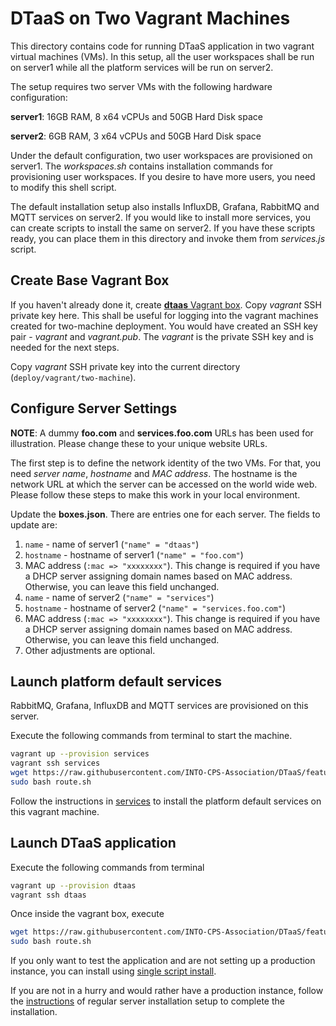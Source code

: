 # DTaaS on Two Vagrant Machines

This directory contains code for running DTaaS application in two vagrant
virtual machines (VMs). In this setup, all the user workspaces shall be
run on server1 while all the platform services will be run on server2.

The setup requires two server VMs with the following hardware configuration:

**server1**: 16GB RAM, 8 x64 vCPUs and 50GB Hard Disk space

**server2**: 6GB RAM, 3 x64 vCPUs and 50GB Hard Disk space

Under the default configuration, two user workspaces are provisioned on
server1. The _workspaces.sh_ contains installation commands for provisioning
user workspaces. If you desire to have more users, you need to modify this
shell script.

The default installation setup also installs InfluxDB, Grafana, RabbitMQ
and MQTT services on server2. If you would like to install more services,
you can create
scripts to install the same on server2. If you have these scripts ready,
you can place them in this directory and invoke them from _services.js_ script.

## Create Base Vagrant Box

If you haven't already done it,
create [**dtaas** Vagrant box](../make_boxes/dtaas/README.md).
Copy _vagrant_ SSH private key here. This shall be useful for logging into the
vagrant machines created for two-machine deployment. You would have created an
SSH key pair - _vagrant_ and _vagrant.pub_. The _vagrant_ is the private SSH
key and is needed for the next steps.

Copy _vagrant_ SSH private key into the current
directory (`deploy/vagrant/two-machine`).

## Configure Server Settings

**NOTE**: A dummy **foo.com** and **services.foo.com**  URLs has been used for
illustration.
Please change these to your unique website URLs.

The first step is to define the network identity of the two VMs. For that, you
need _server name_, _hostname_ and _MAC address_. The hostname is the network
URL at which the server can be accessed on the world wide web. Please follow
these steps to make this work in your local environment.

Update the **boxes.json**. There are entries one for each server.
The fields to update are:

  1. `name` - name of server1 (`"name" = "dtaas"`)
  1. `hostname` - hostname of server1 (`"name" = "foo.com"`)
  1. MAC address (`:mac => "xxxxxxxx"`). This change is required if you have a
     DHCP server assigning domain names based on MAC address.
     Otherwise, you can leave this field unchanged.
  1. `name` - name of server2 (`"name" = "services"`)
  1. `hostname` - hostname of server2 (`"name" = "services.foo.com"`)
  1. MAC address (`:mac => "xxxxxxxx"`). This change is required if you have a
     DHCP server assigning domain names based on MAC address. Otherwise, you
     can leave this field unchanged.
  1. Other adjustments are optional.

## Launch platform default services

RabbitMQ, Grafana, InfluxDB and MQTT services are provisioned on this server.

Execute the following commands from terminal to start the machine.

```bash
vagrant up --provision services
vagrant ssh services
wget https://raw.githubusercontent.com/INTO-CPS-Association/DTaaS/feature/distributed-demo/deploy/vagrant/route.sh
sudo bash route.sh
```

Follow the instructions in [services](../../services/README.md) to install
the platform default services on this vagrant machine.

## Launch DTaaS application

Execute the following commands from terminal

```bash
vagrant up --provision dtaas
vagrant ssh dtaas
```

Once inside the vagrant box, execute

```bash
wget https://raw.githubusercontent.com/INTO-CPS-Association/DTaaS/feature/distributed-demo/deploy/vagrant/route.sh
sudo bash route.sh
```

If you only want to test the application and are not setting up a production instance,
you can install using [single script install](../../single-script-install.sh).

If you are not in a hurry and would rather have a production instance,
follow the [instructions](../../README.md) of
regular server installation setup to complete the installation.
